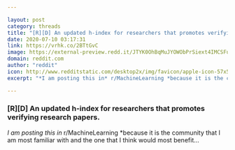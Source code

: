 ```yaml
---

layout: post
category: threads
title: "[R][D] An updated h-index for researchers that promotes verifying research papers."
date: 2020-07-10 03:17:31
link: https://vrhk.co/2BTtGvC
image: https://external-preview.redd.it/JTYK0OhBqMuJYOWObPrSiext4IMCSFucVrJpRcZKReM.jpg?width=1200&height=628.272251309&auto=webp&crop=1200:628.272251309,smart&s=da7a3ca059ba2c1f4aac99e94ea3abe72cc695e4
domain: reddit.com
author: "reddit"
icon: http://www.redditstatic.com/desktop2x/img/favicon/apple-icon-57x57.png
excerpt: "*I am posting this in* r/MachineLearning *because it is the community that I am most familiar with and the one that I think would most benefit..."

---
```


### [R][D] An updated h-index for researchers that promotes verifying research papers.

*I am posting this in* r/MachineLearning *because it is the community that I am most familiar with and the one that I think would most benefit...